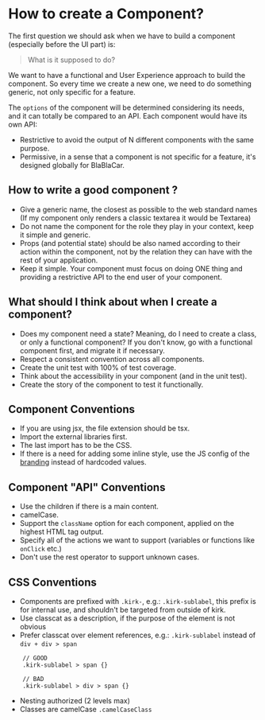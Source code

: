 # How to create a Component?

The first question we should ask when we have to build a component (especially before the UI part) is:

> What is it supposed to do?

We want to have a functional and User Experience approach to build the component. So every time we create a new one, we need to do something generic, not only specific for a feature.

The `options` of the component will be determined considering its needs, and it can totally be compared to an API. Each component would have its own API:
- Restrictive to avoid the output of N different components with the same purpose.
- Permissive, in a sense that a component is not specific for a feature, it's designed globally for BlaBlaCar.

## How to write a good component ?

- Give a generic name, the closest as possible to the web standard names (If my component only renders a classic textarea it would be Textarea)
- Do not name the component for the role they play in your context, keep it simple and generic.
- Props (and potential state) should be also named according to their action within the component, not by the relation they can have with the rest of your application.
- Keep it simple. Your component must focus on doing ONE thing and providing a restrictive API to the end user of your component.

## What should I think about when I create a component?

- Does my component need a state? Meaning, do I need to create a class, or only a functional component? If you don't know, go with a functional component first, and migrate it if necessary.
- Respect a consistent convention across all components.
- Create the unit test with 100% of test coverage.
- Think about the accessibility in your component (and in the unit test).
- Create the story of the component to test it functionally.

## Component Conventions
- If you are using jsx, the file extension should be tsx.
- Import the external libraries first.
- The last import has to be the CSS.
- If there is a need for adding some inline style, use the JS config of the [branding](https://stash.priv.blablacar.net/projects/FRONT/repos/kirk/browse/branding.js) instead of hardcoded values.

## Component "API" Conventions
- Use the children if there is a main content.
- camelCase.
- Support the `className` option for each component, applied on the highest HTML tag output.
- Specify all of the actions we want to support (variables or functions like `onClick` etc.)
- Don't use the rest operator to support unknown cases.

## CSS Conventions

- Components are prefixed with `.kirk-`, e.g.: `.kirk-sublabel`, this prefix is for internal use, and shouldn't be targeted from outside of kirk.
- Use classcat as a description, if the purpose of the element is not obvious
- Prefer classcat over element references, e.g.: `.kirk-sublabel` instead of `div + div > span`

```
    // GOOD
    .kirk-sublabel > span {}

    // BAD
    .kirk-sublabel > div > span {}
```

- Nesting authorized (2 levels max)
- Classes are camelCase `.camelCaseClass`
